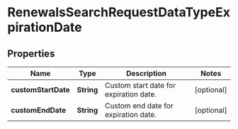 

# RenewalsSearchRequestDataTypeExpirationDate


## Properties

| Name | Type | Description | Notes |
|------------ | ------------- | ------------- | -------------|
|**customStartDate** | **String** | Custom start date for expiration date. |  [optional] |
|**customEndDate** | **String** | Custom end date for expiration date. |  [optional] |



